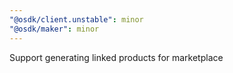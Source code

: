 ```yaml
---
"@osdk/client.unstable": minor
"@osdk/maker": minor
---
```


Support generating linked products for marketplace

